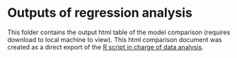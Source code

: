 # Outputs of regression analysis
This folder contains the output html table of the model comparison (requires download to local machine to view).
This html comparison document was created as a direct export of the [R script in charge of data analysis](https://github.com/cosmin-ticu/homework_codesANDmore_Coding1_MScBA/blob/master/Task2_Cosmin-Covid-Assignment/codes/analyzeCOVID_data.R).
